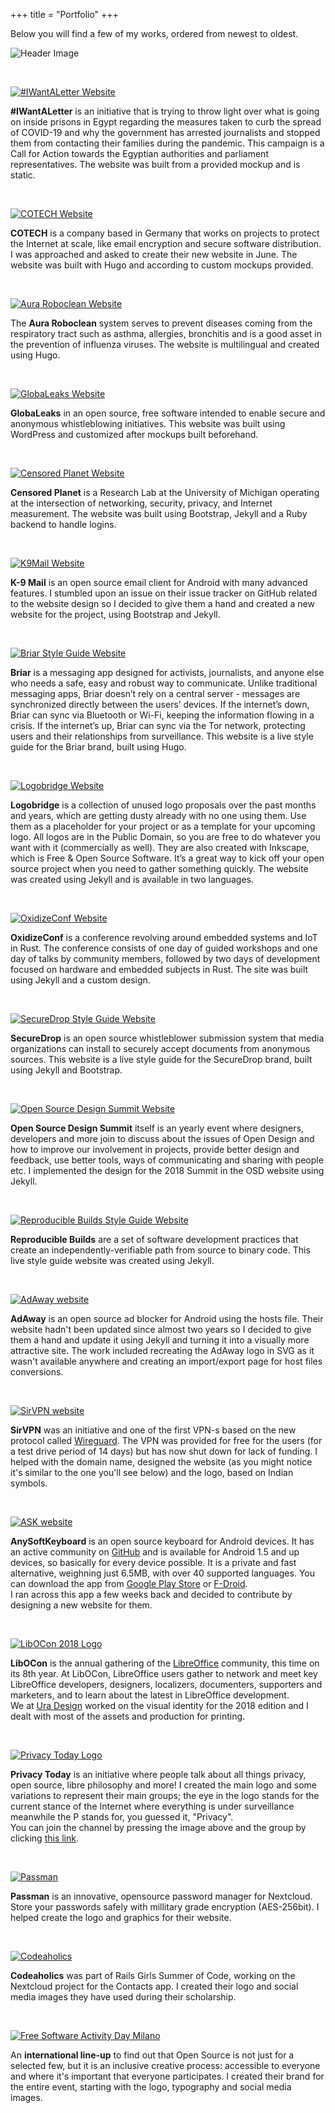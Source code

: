 +++
title = "Portfolio"
+++

Below you will find a few of my works, ordered from newest to oldest.

![Header Image](/assets/img/portfolio/header.svg)

<br>

[![#IWantALetter Website](/assets/img/portfolio/iwantaletter.jpg)](https://iwantaletter.org)

**#IWantALetter** is an initiative that is trying to throw light over what is going on inside prisons in Egypt regarding the measures taken to curb the spread of COVID-19 and why the government has arrested journalists and stopped them from contacting their families during the pandemic. This campaign is a Call for Action towards the Egyptian authorities and parliament representatives. The website was built from a provided mockup and is static.

<br>

[![COTECH Website](/assets/img/portfolio/cotech.jpg)](https://cotech.de/en)

**COTECH** is a company based in Germany that works on projects to protect the Internet at scale, like email encryption and secure software distribution. I was approached and asked to create their new website in June. The website was built with Hugo and according to custom mockups provided.

<br>

[![Aura Roboclean Website](/assets/img/portfolio/aura.jpg)](https://aura.al)

The **Aura Roboclean** system serves to prevent diseases coming from the respiratory tract such as asthma, allergies, bronchitis and is a good asset in the prevention of influenza viruses. The website is multilingual and created using Hugo.

<br>

[![GlobaLeaks Website](/assets/img/portfolio/globaleaks.jpg)](https://globaleaks.org)

**GlobaLeaks** in an open source, free software intended to enable secure and anonymous whistleblowing initiatives. This website was built using WordPress and customized after mockups built beforehand.

<br>

[![Censored Planet Website](/assets/img/portfolio/censoredplanet.jpg)](https://censoredplanet.org)

**Censored Planet** is a Research Lab at the University of Michigan operating at the intersection of networking, security, privacy, and Internet measurement. The website was built using Bootstrap, Jekyll and a Ruby backend to handle logins.

<br>

[![K9Mail Website](/assets/img/portfolio/k9mail.jpg)](https://k9mail.app)

**K-9 Mail** is an open source email client for Android with many advanced features. I stumbled upon an issue on their issue tracker on GitHub related to the website design so I decided to give them a hand and created a new website for the project, using Bootstrap and Jekyll.
    
<br>

[![Briar Style Guide Website](/assets/img/portfolio/briar-styleguide.jpg)](https://briar-styleguide.netlify.app)

**Briar** is a messaging app designed for activists, journalists, and anyone else who needs a safe, easy and robust way to communicate. Unlike traditional messaging apps, Briar doesn’t rely on a central server - messages are synchronized directly between the users’ devices. If the internet’s down, Briar can sync via Bluetooth or Wi-Fi, keeping the information flowing in a crisis. If the internet’s up, Briar can sync via the Tor network, protecting users and their relationships from surveillance.
This website is a live style guide for the Briar brand, built using Hugo.

<br>

[![Logobridge Website](/assets/img/portfolio/logobridge.jpg)](https://logobridge.co)

**Logobridge** is a collection of unused logo proposals over the past months and years, which are getting dusty already with no one using them. Use them as a placeholder for your project or as a template for your upcoming logo. All logos are in the Public Domain, so you are free to do whatever you want with it (commercially as well). They are also created with Inkscape, which is Free & Open Source Software. It’s a great way to kick off your open source project when you need to gather something quickly. The website was created using Jekyll and is available in two languages.

<br>

[![OxidizeConf Website](/assets/img/portfolio/oxidize-conf.jpg)](https://oxidizeconf.com)

**OxidizeConf** is a conference revolving around embedded systems and IoT in Rust. The conference consists of one day of guided workshops and one day of talks by community members, followed by two days of development focused on hardware and embedded subjects in Rust. The site was built using Jekyll and a custom design.

<br>

[![SecureDrop Style Guide Website](/assets/img/portfolio/securedrop-styleguide.jpg)](https://freedomofpress.github.io/securedrop-styleguide/)

**SecureDrop** is an open source whistleblower submission system that media organizations can install to securely accept documents from anonymous sources. This website is a live style guide for the SecureDrop brand, built using Jekyll and Bootstrap.

<br>

[![Open Source Design Summit Website](/assets/img/portfolio/osd-summit.jpg)](https://opensourcedesign.net/summit/)

**Open Source Design Summit** itself is an yearly event where designers, developers and more join to discuss about the issues of Open Design and how to improve our involvement in projects, provide better design and feedback, use better tools, ways of communicating and sharing with people etc. I implemented the design for the 2018 Summit in the OSD website using Jekyll.

<br>

[![Reproducible Builds Style Guide Website](/assets/img/portfolio/reproducible-builds.jpg)](https://reproducible-builds.org/style/)

**Reproducible Builds** are a set of software development practices that create an independently-verifiable path from source to binary code. This live style guide website was created using Jekyll.

<br>
   
[![AdAway website](/assets/img/portfolio/adaway.png)](https://adaway.org)

**AdAway** is an open source ad blocker for Android using the hosts file. Their website hadn't been updated since almost two years so I decided to give them a hand and update it using Jekyll and turning it into a visually more attractive site. The work included recreating the AdAway logo in SVG as it wasn't available anywhere and creating an import/export page for host files conversions.

<br>

[![SirVPN website](/assets/img/portfolio/sirvpn.png)](https://sirvpn.me)

**SirVPN** was an initiative and one of the first VPN-s based on the new protocol called [Wireguard](https://www.wireguard.com/). The VPN was provided for free for the users (for a test drive period of 14 days) but has now shut down for lack of funding. I helped with the domain name, designed the website (as you might notice it's similar to the one you'll see below) and the logo, based on Indian symbols.

<br>

[![ASK website](/assets/img/portfolio/ask-website.png)](https://anysoftkeyboard.github.io)

**AnySoftKeyboard** is an open source keyboard for Android devices. It has an active community on [GitHub](https://github.com/AnySoftKeyboard/AnySoftKeyboard) and is available for Android 1.5 and up devices, so basically for every device possible. It is a private and fast alternative, weighning just 6.5MB, with over 40 supported languages. You can download the app from [Google Play Store](https://play.google.com/store/apps/details?id=com.menny.android.anysoftkeyboard) or [F-Droid](https://f-droid.org/repository/browse/?fdid=com.menny.android.anysoftkeyboard).  
I ran across this app a few weeks back and decided to contribute by designing a new website for them.

<br>

[![LibOCon 2018 Logo](/assets/img/portfolio/libocon.png)](https://libocon.org/2018)

**LibOCon** is the annual gathering of the [LibreOffice](https://libreoffice.org) community, this time on its 8th year. At LibOCon, LibreOffice users gather to network and meet key LibreOffice developers, designers, localizers, documenters, supporters and marketers, and to learn about the latest in LibreOffice development.  
We at [Ura Design](https://ura.design) worked on the visual identity for the 2018 edition and I dealt with most of the assets and production for printing.

<br>

[![Privacy Today Logo](/assets/img/portfolio/privacy-today.png)](https://t.me/privacytoday)

**Privacy Today** is an initiative where people talk about all things privacy, open source, libre philosophy and more! I created the main logo and some variations to represent their main groups; the eye in the logo stands for the current stance of the Internet where everything is under surveillance meanwhile the P stands for, you guessed it, "Privacy".  
You can join the channel by pressing the image above and the group by clicking [this link](https://t.me/privacytoday).

<br>

[![Passman](/assets/img/portfolio/passman.jpg)](https://passman.cc)

**Passman** is an innovative, opensource password manager for Nextcloud. Store your passwords safely with millitary grade encryption (AES-256bit). I helped create the logo and graphics for their website.

<br>

[![Codeaholics](/assets/img/portfolio/codeaholics.jpg)](https://twitter.com/codeaholics_AL)

**Codeaholics** was part of Rails Girls Summer of Code, working on the Nextcloud project for the Contacts app. I created their logo and social media images they have used during their scholarship.

<br>

[![Free Software Activity Day Milano](/assets/img/portfolio/fsadmilano.jpg)](https://activitydaymilano2017.wikitolearn.events/)

An **international line-up** to find out that Open Source is not just for a selected few, but it is an inclusive creative process: accessible to everyone and where it's important that everyone participates. I created their brand for the entire event, starting with the logo, typography and social media images.





